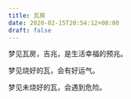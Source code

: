```yaml
---
title: 瓦房
date: 2020-02-15T20:54:12+08:00
draft: false
---
```


梦见瓦房，吉兆，是生活幸福的预兆。<br>


梦见烧好的瓦，会有好运气。<br>


梦见未烧好的瓦，会遇到危险。<br>
